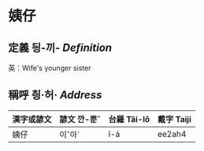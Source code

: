 # 姨仔
## 定義 딍-끼- _Definition_




英：Wife's younger sister

## 稱呼 칑·허· _Address_

漢字或諺文 | 諺文 깐-뿐ˆ | 台羅 Tâi-lô | 戴字 Taiji
--- | --- | --- | --- 
姨仔 | 이ˆ아ˊ | î-á | ee2ah4 
